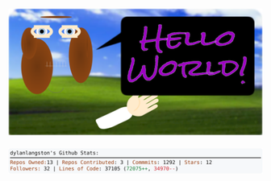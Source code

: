 <!-- 
Version 2.0.255
Built Sun Sep 28 2025 05:03:29 GMT+0000 (Coordinated Universal Time)
-->

<h1 align="center">
  <a href="https://github.com/dylanlangston/dylanlangston/tree/master/src" title="Click to View Source">
    <picture width="100%" alt="Dylan">
      <source media="(prefers-color-scheme: dark)" srcset="dylan-dark.svg?version=2.0.255">
      <img src="dylan-light.svg?version=2.0.255" alt="Dylan">
    </picture>
  </a>
</h1>

<div align="center">
  <picture width="100%" alt="Profile Info and Stats">
    <source media="(prefers-color-scheme: dark)" srcset="stats-dark.svg?version=2.0.255">
    <img src="stats-light.svg?version=2.0.255" alt="Profile Info and Stats">
  </picture>
</div>
